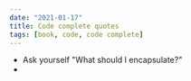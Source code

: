 ```yaml
---
date: "2021-01-17"
title: Code complete quotes
tags: [book, code, code complete]
---
```


- Ask yourself "What should I encapsulate?"
- 
